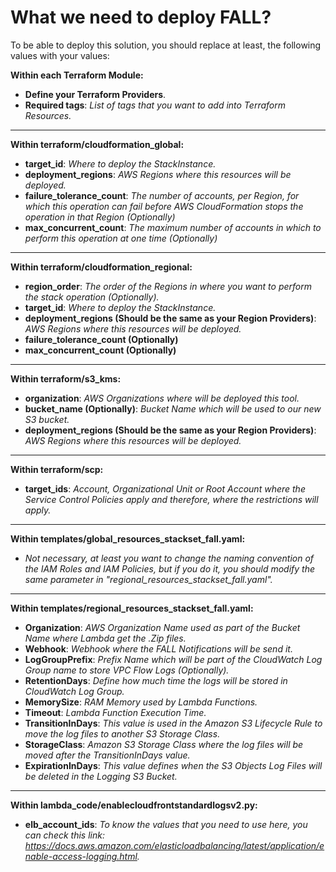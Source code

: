 # What we need to deploy FALL?

To be able to deploy this solution, you should replace at least, the following values with your values:

**Within each Terraform Module:**

* **Define your Terraform Providers**.
* **Required tags**: *List of tags that you want to add into Terraform Resources.*

-----------------------------------------------------------------------------------------------------

**Within terraform/cloudformation_global:**
* **target_id**: *Where to deploy the StackInstance.*
* **deployment_regions**: *AWS Regions where this resources will be deployed.*
* **failure_tolerance_count**: *The number of accounts, per Region, for which this operation can fail before AWS CloudFormation stops the operation in that Region (Optionally)*
* **max_concurrent_count**: *The maximum number of accounts in which to perform this operation at one time (Optionally)*

-----------------------------------------------------------------------------------------------------

**Within terraform/cloudformation_regional:**
* **region_order**: *The order of the Regions in where you want to perform the stack operation (Optionally).*
* **target_id**: *Where to deploy the StackInstance.*
* **deployment_regions (Should be the same as your Region Providers)**: *AWS Regions where this resources will be deployed.*
* **failure_tolerance_count (Optionally)**
* **max_concurrent_count (Optionally)**

-----------------------------------------------------------------------------------------------------

**Within terraform/s3_kms:**
* **organization**: *AWS Organizations where will be deployed this tool.*
* **bucket_name (Optionally)**: *Bucket Name which will be used to our new S3 bucket.*
* **deployment_regions (Should be the same as your Region Providers)**: *AWS Regions where this resources will be deployed.*

-----------------------------------------------------------------------------------------------------

**Within terraform/scp:**
* **target_ids**: *Account, Organizational Unit or Root Account where the Service Control Policies apply and therefore, where the restrictions will apply.*

-----------------------------------------------------------------------------------------------------

**Within templates/global_resources_stackset_fall.yaml:**
* *Not necessary, at least you want to change the naming convention of the IAM Roles and IAM Policies, but if you do it, you should modify the same parameter in "regional_resources_stackset_fall.yaml".*


-----------------------------------------------------------------------------------------------------

**Within templates/regional_resources_stackset_fall.yaml:**
* **Organization**: *AWS Organization Name used as part of the Bucket Name where Lambda get the .Zip files.*
* **Webhook**: *Webhook where the FALL Notifications will be send it.*
* **LogGroupPrefix**: *Prefix Name which will be part of the CloudWatch Log Group name to store VPC Flow Logs (Optionally).*
* **RetentionDays**: *Define how much time the logs will be stored in CloudWatch Log Group.*
* **MemorySize**: *RAM Memory used by Lambda Functions.*
* **Timeout**: *Lambda Function Execution Time.*
* **TransitionInDays**: *This value is used in the Amazon S3 Lifecycle Rule to move the log files to another S3 Storage Class.*
* **StorageClass**: *Amazon S3 Storage Class where the log files will be moved after the TransitionInDays value.*
* **ExpirationInDays**: *This value defines when the S3 Objects Log Files will be deleted in the Logging S3 Bucket.*

-----------------------------------------------------------------------------------------------------

**Within lambda_code/enablecloudfrontstandardlogsv2.py:**

* **elb_account_ids**: *To know the values that you need to use here, you can check this link: https://docs.aws.amazon.com/elasticloadbalancing/latest/application/enable-access-logging.html.*